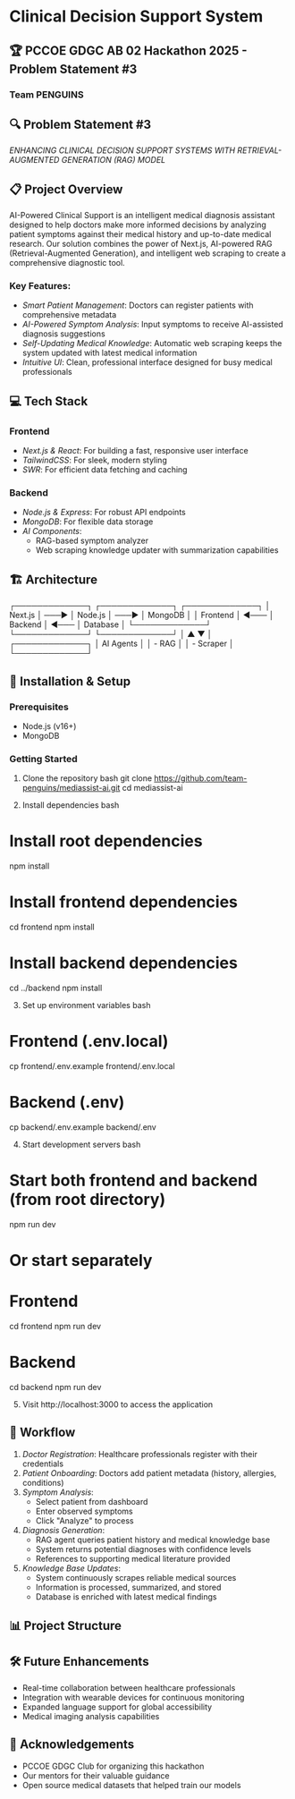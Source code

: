 # Clinical Decision Support System

## 🏆 PCCOE GDGC AB 02 Hackathon 2025 - Problem Statement #3 
### Team PENGUINS

## 🔍 Problem Statement #3
*ENHANCING CLINICAL DECISION
SUPPORT SYSTEMS WITH RETRIEVAL-
AUGMENTED GENERATION (RAG) MODEL*

## 📋 Project Overview

AI-Powered Clinical Support is an intelligent medical diagnosis assistant designed to help doctors make more informed decisions by analyzing patient symptoms against their medical history and up-to-date medical research. Our solution combines the power of Next.js, AI-powered RAG (Retrieval-Augmented Generation), and intelligent web scraping to create a comprehensive diagnostic tool.

### Key Features:

- *Smart Patient Management*: Doctors can register patients with comprehensive metadata
- *AI-Powered Symptom Analysis*: Input symptoms to receive AI-assisted diagnosis suggestions
- *Self-Updating Medical Knowledge*: Automatic web scraping keeps the system updated with latest medical information
- *Intuitive UI*: Clean, professional interface designed for busy medical professionals

## 💻 Tech Stack

### Frontend
- *Next.js & React*: For building a fast, responsive user interface
- *TailwindCSS*: For sleek, modern styling
- *SWR*: For efficient data fetching and caching

### Backend
- *Node.js & Express*: For robust API endpoints
- *MongoDB*: For flexible data storage
- *AI Components*: 
  - RAG-based symptom analyzer
  - Web scraping knowledge updater with summarization capabilities

## 🏗 Architecture


┌─────────────┐         ┌─────────────┐         ┌─────────────┐
│   Next.js   │  ───►   │  Node.js    │  ───►   │  MongoDB    │
│  Frontend   │  ◄───   │  Backend    │  ◄───   │  Database   │
└─────────────┘         └─────────────┘         └─────────────┘
                             │   ▲
                             ▼   │
                        ┌─────────────┐
                        │ AI Agents   │
                        │ - RAG       │
                        │ - Scraper   │
                        └─────────────┘


## 🚀 Installation & Setup

### Prerequisites
- Node.js (v16+)
- MongoDB

### Getting Started

1. Clone the repository
bash
git clone https://github.com/team-penguins/mediassist-ai.git
cd mediassist-ai


2. Install dependencies
bash
# Install root dependencies
npm install

# Install frontend dependencies
cd frontend
npm install

# Install backend dependencies
cd ../backend
npm install


3. Set up environment variables
bash
# Frontend (.env.local)
cp frontend/.env.example frontend/.env.local

# Backend (.env)
cp backend/.env.example backend/.env


4. Start development servers
bash
# Start both frontend and backend (from root directory)
npm run dev

# Or start separately
# Frontend
cd frontend
npm run dev

# Backend
cd backend
npm run dev


5. Visit http://localhost:3000 to access the application

## 🔄 Workflow

1. *Doctor Registration*: Healthcare professionals register with their credentials
2. *Patient Onboarding*: Doctors add patient metadata (history, allergies, conditions)
3. *Symptom Analysis*:
   - Select patient from dashboard
   - Enter observed symptoms
   - Click "Analyze" to process
4. *Diagnosis Generation*:
   - RAG agent queries patient history and medical knowledge base
   - System returns potential diagnoses with confidence levels
   - References to supporting medical literature provided
5. *Knowledge Base Updates*:
   - System continuously scrapes reliable medical sources
   - Information is processed, summarized, and stored
   - Database is enriched with latest medical findings

## 📊 Project Structure

## 🛠 Future Enhancements

- Real-time collaboration between healthcare professionals
- Integration with wearable devices for continuous monitoring
- Expanded language support for global accessibility
- Medical imaging analysis capabilities

## 🙏 Acknowledgements

- PCCOE GDGC Club for organizing this hackathon
- Our mentors for their valuable guidance
- Open source medical datasets that helped train our models